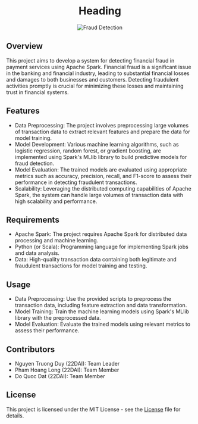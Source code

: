 <div align="center">
  <h1>Heading</h1>
</div>
<div align="center">
  <img src="https://th.bing.com/th/id/OIP.IxKnWnZfDynO1fJG4rGIJQAAAA?w=474&h=298&rs=1&pid=ImgDetMain" alt="Fraud Detection">
</div>

## Overview
This project aims to develop a system for detecting financial fraud in payment services using Apache Spark. Financial fraud is a significant issue in the banking and financial industry, leading to substantial financial losses and damages to both businesses and customers. Detecting fraudulent activities promptly is crucial for minimizing these losses and maintaining trust in financial systems.


## Features
- Data Preprocessing: The project involves preprocessing large volumes of transaction data to extract relevant features and prepare the data for model training.
- Model Development: Various machine learning algorithms, such as logistic regression, random forest, or gradient boosting, are implemented using Spark's MLlib library to build predictive models for fraud detection.
- Model Evaluation: The trained models are evaluated using appropriate metrics such as accuracy, precision, recall, and F1-score to assess their performance in detecting fraudulent transactions.
- Scalability: Leveraging the distributed computing capabilities of Apache Spark, the system can handle large volumes of transaction data with high scalability and performance.
## Requirements
- Apache Spark: The project requires Apache Spark for distributed data processing and machine learning.
- Python (or Scala): Programming language for implementing Spark jobs and data analysis.
- Data: High-quality transaction data containing both legitimate and fraudulent transactions for model training and testing.
## Usage
- Data Preprocessing: Use the provided scripts to preprocess the transaction data, including feature extraction and data transformation.
- Model Training: Train the machine learning models using Spark's MLlib library with the preprocessed data.
- Model Evaluation: Evaluate the trained models using relevant metrics to assess their performance.
## Contributors
- Nguyen Truong Duy (22DAI): Team Leader
- Pham Hoang Long (22DAI): Team Member
- Do Quoc Dat (22DAI): Team Member
## License
This project is licensed under the MIT License - see the [License](http://www.apache.org/licenses/) file for details.
